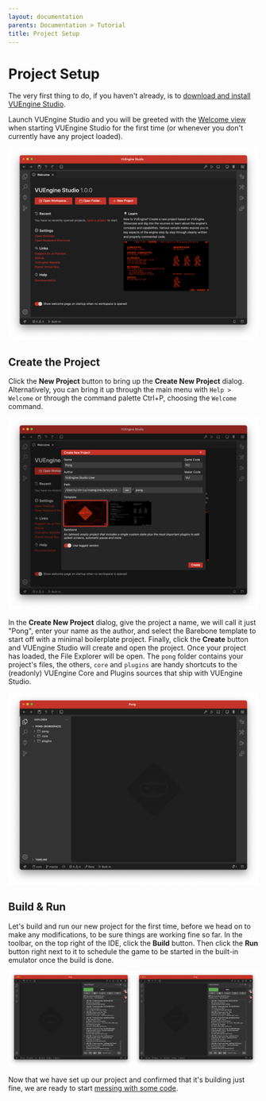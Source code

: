 ```yaml
---
layout: documentation
parents: Documentation > Tutorial
title: Project Setup
---
```


# Project Setup

The very first thing to do, if you haven't already, is to [download and install VUEngine Studio](/documentation/setup/installation/).

Launch VUEngine Studio and you will be greeted with the [Welcome view](/documentation/basics/getting-started/) when starting VUEngine Studio for the first time (or whenever you don't currently have any project loaded).

<a href="/documentation/images/tutorial/welcome-view.png" data-toggle="lightbox" data-gallery="gallery" data-caption="The Welcome View"><img src="/documentation/images/tutorial/welcome-view.png" width="640"/></a>

## Create the Project

Click the **New Project** button to bring up the **Create New Project** dialog. Alternatively, you can bring it up through the main menu with `Help > Welcome` or through the command palette <span class="keys" data-osx="⇧⌘P">Ctrl+P</span>, choosing the `Welcome` command.

<a href="/documentation/images/tutorial/create-new-project-dialog.png" data-toggle="lightbox" data-gallery="gallery" data-caption="The Create New Project dialog"><img src="/documentation/images/tutorial/create-new-project-dialog.png" width="640"/></a>

In the **Create New Project** dialog, give the project a name, we will call it just "Pong", enter your name as the author, and select the Barebone template to start off with a minimal boilerplate project. Finally, click the **Create** button and VUEngine Studio will create and open the project. Once your project has loaded, the File Explorer will be open. The `pong` folder contains your project's files, the others, `core` and `plugins` are handy shortcuts to the (readonly) VUEngine Core and Plugins sources that ship with VUEngine Studio.

<a href="/documentation/images/tutorial/fresh-project.png" data-toggle="lightbox" data-gallery="gallery" data-caption="First time opening the new project"><img src="/documentation/images/tutorial/fresh-project.png" width="640"/></a>

## Build & Run

Let's build and run our new project for the first time, before we head on to make any modifications, to be sure things are working fine so far. In the toolbar, on the top right of the IDE, click the **Build** button. Then click the **Run** button right next to it to schedule the game to be started in the built-in emulator once the build is done.

<a href="/documentation/images/tutorial/building.png" data-toggle="lightbox" data-gallery="gallery" data-caption="The Build view"><img src="/documentation/images/tutorial/building.png" width="50%"/></a><a href="/documentation/images/tutorial/building.png" data-toggle="lightbox" data-gallery="gallery" data-caption="The Build view"><img src="/documentation/images/tutorial/building.png" width="50%"/></a>

Now that we have set up our project and confirmed that it's building just fine, we are ready to start [messing with some code](/documentation/tutorial/first-steps/).
